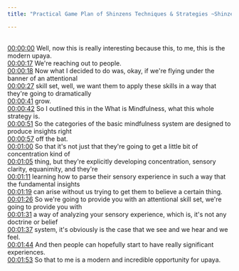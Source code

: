 ```yaml
---
title: "Practical Game Plan of Shinzens Techniques & Strategies ~Shinzen Young"

---
```

<br>[00:00:00](https://www.youtube.com/watch?v=77DrSnpVf2M&t=0)   Well, now this is really interesting because this, to me, this is the modern upaya. 
<br>[00:00:17](https://www.youtube.com/watch?v=77DrSnpVf2M&t=17)   We're reaching out to people. 
<br>[00:00:18](https://www.youtube.com/watch?v=77DrSnpVf2M&t=18)   Now what I decided to do was, okay, if we're flying under the banner of an attentional 
<br>[00:00:27](https://www.youtube.com/watch?v=77DrSnpVf2M&t=27)   skill set, well, we want them to apply these skills in a way that they're going to dramatically 
<br>[00:00:41](https://www.youtube.com/watch?v=77DrSnpVf2M&t=41)   grow. 
<br>[00:00:42](https://www.youtube.com/watch?v=77DrSnpVf2M&t=42)   So I outlined this in the What is Mindfulness, what this whole strategy is. 
<br>[00:00:51](https://www.youtube.com/watch?v=77DrSnpVf2M&t=51)   So the categories of the basic mindfulness system are designed to produce insights right 
<br>[00:00:57](https://www.youtube.com/watch?v=77DrSnpVf2M&t=57)   off the bat. 
<br>[00:01:00](https://www.youtube.com/watch?v=77DrSnpVf2M&t=60)   So that it's not just that they're going to get a little bit of concentration kind of 
<br>[00:01:05](https://www.youtube.com/watch?v=77DrSnpVf2M&t=65)   thing, but they're explicitly developing concentration, sensory clarity, equanimity, and they're 
<br>[00:01:11](https://www.youtube.com/watch?v=77DrSnpVf2M&t=71)   learning how to parse their sensory experience in such a way that the fundamental insights 
<br>[00:01:19](https://www.youtube.com/watch?v=77DrSnpVf2M&t=79)   can arise without us trying to get them to believe a certain thing. 
<br>[00:01:26](https://www.youtube.com/watch?v=77DrSnpVf2M&t=86)   So we're going to provide you with an attentional skill set, we're going to provide you with 
<br>[00:01:31](https://www.youtube.com/watch?v=77DrSnpVf2M&t=91)   a way of analyzing your sensory experience, which is, it's not any doctrine or belief 
<br>[00:01:37](https://www.youtube.com/watch?v=77DrSnpVf2M&t=97)   system, it's obviously is the case that we see and we hear and we feel. 
<br>[00:01:44](https://www.youtube.com/watch?v=77DrSnpVf2M&t=104)   And then people can hopefully start to have really significant experiences. 
<br>[00:01:53](https://www.youtube.com/watch?v=77DrSnpVf2M&t=113)   So that to me is a modern and incredible opportunity for upaya. 
<br>